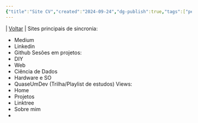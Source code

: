 ```yaml
---
{"title":"Site CV","created":"2024-09-24","dg-publish":true,"tags":["pessoal/estudos","pessoal/quaseumdev"],"permalink":"/1.Minha Vida/Site CV/","dgPassFrontmatter":true,"noteIcon":""}
---
```


| [Voltar](index) |
Sites principais de sincronia:
- Medium
- Linkedin
- Github
Sesões em projetos:
- DIY
- Web
- Ciência de Dados
- Hardware e SO
- QuaseUmDev (Trilha/Playlist de estudos)
Views:
- Home
- Projetos
- Linktree
- Sobre mim
- 